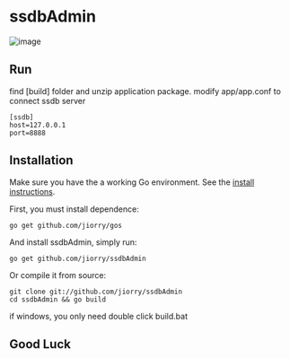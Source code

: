 ssdbAdmin
=========

![image](https://github.com/jiorry/ssdbAdmin/raw/master/release/ssdbAdmin.png)

## Run
find [build] folder and unzip application package.
modify app/app.conf to connect ssdb server

```
[ssdb]
host=127.0.0.1
port=8888
```

## Installation
Make sure you have the a working Go environment. See the [install instructions](http://golang.org/doc/install.html).

First, you must install dependence:

	go get github.com/jiorry/gos

And install ssdbAdmin, simply run:

	go get github.com/jiorry/ssdbAdmin

Or compile it from source:
	
	git clone git://github.com/jiorry/ssdbAdmin
    cd ssdbAdmin && go build

if windows, you only need double click build.bat

## Good Luck
